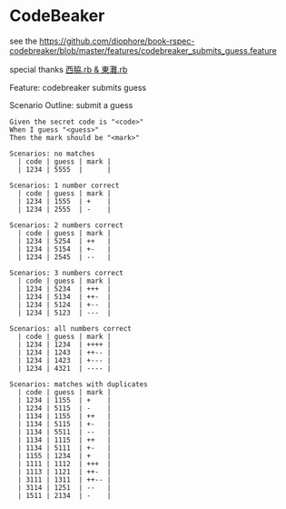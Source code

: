 CodeBeaker
=======================

see the https://github.com/diophore/book-rspec-codebreaker/blob/master/features/codebreaker_submits_guess.feature


special thanks [西脇.rb & 東灘.rb](https://github.com/nishiwaki-higashinadarb)


Feature: codebreaker submits guess

  Scenario Outline: submit a guess
  
    Given the secret code is "<code>"
    When I guess "<guess>"
    Then the mark should be "<mark>"

    Scenarios: no matches
      | code | guess | mark |
      | 1234 | 5555  |      |

    Scenarios: 1 number correct
      | code | guess | mark |
      | 1234 | 1555  | +    |
      | 1234 | 2555  | -    |

    Scenarios: 2 numbers correct
      | code | guess | mark |
      | 1234 | 5254  | ++   |
      | 1234 | 5154  | +-   |
      | 1234 | 2545  | --   |

    Scenarios: 3 numbers correct
      | code | guess | mark |
      | 1234 | 5234  | +++  |
      | 1234 | 5134  | ++-  |
      | 1234 | 5124  | +--  |
      | 1234 | 5123  | ---  |

    Scenarios: all numbers correct
      | code | guess | mark |
      | 1234 | 1234  | ++++ |
      | 1234 | 1243  | ++-- |
      | 1234 | 1423  | +--- |
      | 1234 | 4321  | ---- |
    
    Scenarios: matches with duplicates
      | code | guess | mark |
      | 1234 | 1155  | +    |
      | 1234 | 5115  | -    |
      | 1134 | 1155  | ++   |
      | 1134 | 5115  | +-   |
      | 1134 | 5511  | --   |
      | 1134 | 1115  | ++   |
      | 1134 | 5111  | +-   |
      | 1155 | 1234  | +    |
      | 1111 | 1112  | +++  |
      | 1113 | 1121  | ++-  |
      | 3111 | 1311  | ++-- |
      | 3114 | 1251  | --   |
      | 1511 | 2134  | -    |
